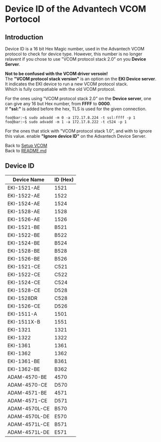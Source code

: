 # Device ID of the Advantech VCOM Portocol
## Introduction
Device ID is a 16 bit Hex Magic number, used in the Advantech VCOM protocol to check for device type.
However, this number is no longer relavent if you chose to use "VCOM protocol stack 2.0" on you **Device Server**.

**Not to be confused with the VCOM driver versoin!**  
The **"VCOM protocol stack version"** is an option on the **EKI Device server**.  
It indicates the EKI device to run a new VCOM protocol stack.  
Which is fully compatiable with the old VCOM protocol.

For the ones using "VCOM protocol stack 2.0" on the **Device server**, one can give any 16 but Hex number, 
from **FFFF** to **0000**.  
If **"ssl:"** is added before the hex, TLS is used for the given connection.  
```console
foo@bar:~$ sudo advadd -m 0 -a 172.17.8.224 -t ssl:ffff -p 1  
foo@bar:~$ sudo advadd -m 1 -a 172.17.8.222 -t c524 -p 1   
```
For the ones that stick with "VCOM protocol stack 1.0", and with to ignore this value.
 enable **"Ignore device ID"** on the Advantech Device Server.

Back to [Setup VCOM](setup_vcom.md)  
Back to [README.md](../README.md)
## Device ID 
| Device Name | ID (Hex) |
|-------------|----------|
| EKI-1521-AE	| 1521	|
| EKI-1522-AE	| 1522	|
| EKI-1524-AE	| 1524	|
| EKI-1528-AE	| 1528	|
| EKI-1526-AE	| 1526	|
| EKI-1521-BE	| B521	|
| EKI-1522-BE	| B522	|
| EKI-1524-BE	| B524	|
| EKI-1528-BE	| B528	|
| EKI-1526-BE	| B526	|
| EKI-1521-CE	| C521	|
| EKI-1522-CE	| C522	|
| EKI-1524-CE	| C524	|
| EKI-1528-CE	| D528	|
| EKI-1528DR	| C528	|
| EKI-1526-CE	| D526	|
| EKI-1511-A | 1501 |
| EKI-1511X-B | 1551 |
| EKI-1321	| 1321	|
| EKI-1322	| 1322	|
| EKI-1361	| 1361	|
| EKI-1362	| 1362	|
| EKI-1361-BE	| B361	|
| EKI-1362-BE	| B362	|
| ADAM-4570-BE	| 4570	|
| ADAM-4570-CE	| D570	|
| ADAM-4571-BE	| 4571	|
| ADAM-4571-CE	| D571	|
| ADAM-4570L-CE	| B570	|
| ADAM-4570L-DE	| E570	|
| ADAM-4571L-CE	| B571	|
| ADAM-4571L-DE	| E571	|
